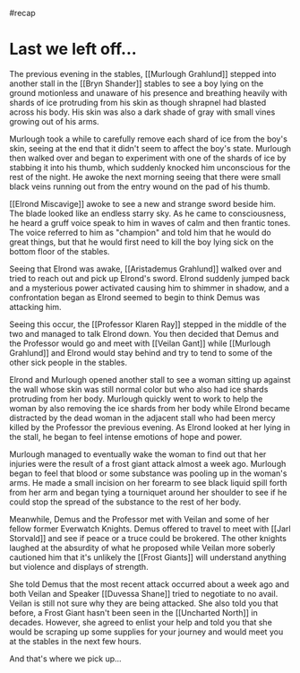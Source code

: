 #recap 
# Last we left off...
The previous evening in the stables, [[Murlough Grahlund]] stepped into another stall in the [[Bryn Shander]] stables to see a boy lying on the ground motionless and unaware of his presence and breathing heavily with shards of ice protruding from his skin as though shrapnel had blasted across his body. His skin was also a dark shade of gray with small vines growing out of his arms. 

Murlough took a while to carefully remove each shard of ice from the boy's skin, seeing at the end that it didn't seem to affect the boy's state. Murlough then walked over and began to experiment with one of the shards of ice by stabbing it into his thumb, which suddenly knocked him unconscious for the rest of the night. He awoke the next morning seeing that there were small black veins running out from the entry wound on the pad of his thumb.

[[Elrond Miscavige]] awoke to see a new and strange sword beside him. The blade looked like an endless starry sky. As he came to consciousness, he heard a gruff voice speak to him in waves of calm and then frantic tones. The voice referred to him as "champion" and told him that he would do great things, but that he would first need to kill the boy lying sick on the bottom floor of the stables.

Seeing that Elrond was awake, [[Aristademus Grahlund]] walked over and tried to reach out and pick up Elrond's sword. Elrond suddenly jumped back and a mysterious power activated causing him to shimmer in shadow, and a confrontation began as Elrond seemed to begin to think Demus was attacking him.

Seeing this occur, the [[Professor Klaren Ray]] stepped in the middle of the two and managed to talk Elrond down. You then decided that Demus and the Professor would go and meet with [[Veilan Gant]] while [[Murlough Grahlund]] and Elrond would stay behind and try to tend to some of the other sick people in the stables.

Elrond and Murlough opened another stall to see a woman sitting up against the wall whose skin was still normal color but who also had ice shards protruding from her body. Murlough quickly went to work to help the woman by also removing the ice shards from her body while Elrond became distracted by the dead woman in the adjacent stall who had been mercy killed by the Professor the previous evening. As Elrond looked at her lying in the stall, he began to feel intense emotions of hope and power.

Murlough managed to eventually wake the woman to find out that her injuries were the result of a frost giant attack almost a week ago. Murlough began to feel that blood or some substance was pooling up in the woman's arms. He made a small incision on her forearm to see black liquid spill forth from her arm and began tying a tourniquet around her shoulder to see if he could stop the spread of the substance to the rest of her body.

Meanwhile, Demus and the Professor met with Veilan and some of her fellow former Everwatch Knights. Demus offered to travel to meet with [[Jarl Storvald]] and see if peace or a truce could be brokered. The other knights laughed at the absurdity of what he proposed while Veilan more soberly cautioned him that it's unlikely the [[Frost Giants]] will understand anything but violence and displays of strength.

She told Demus that the most recent attack occurred about a week ago and both Veilan and Speaker [[Duvessa Shane]] tried to negotiate to no avail. Veilan is still not sure why they are being attacked. She also told you that before, a Frost Giant hasn't been seen in the [[Uncharted North]] in decades. However, she agreed to enlist your help and told you that she would be scraping up some supplies for your journey and would meet you at the stables in the next few hours.

And that's where we pick up...